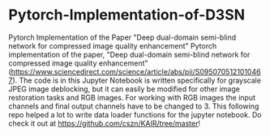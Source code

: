 # Pytorch-Implementation-of-D3SN
Pytorch Implementation of the Paper "Deep dual-domain semi-blind network for compressed image quality enhancement"
Pytorch implementation of the paper, "Deep dual-domain semi-blind network for compressed image quality enhancement" (https://www.sciencedirect.com/science/article/abs/pii/S0950705121010467). The code is in this 
Jupyter Notebook is written specifically for grayscale JPEG image deblocking, but it can easily be modified for other image restoration tasks and RGB images. For working with RGB images the input channels and final
output channels have to be changed to 3. This following repo helped a lot to write data loader functions for the jupyter notebook. Do check it out at https://github.com/cszn/KAIR/tree/master! 
